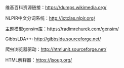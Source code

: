 维基百科资源链接：https://dumps.wikimedia.org/

NLPIR中文分词系统：http://ictclas.nlpir.org/

主题模型gensim库：https://radimrehurek.com/gensim/

GibbsLDA++: http://gibbslda.sourceforge.net/

爬虫浏览器驱动：http://htmlunit.sourceforge.net/

HTML解释器：https://jsoup.org/
